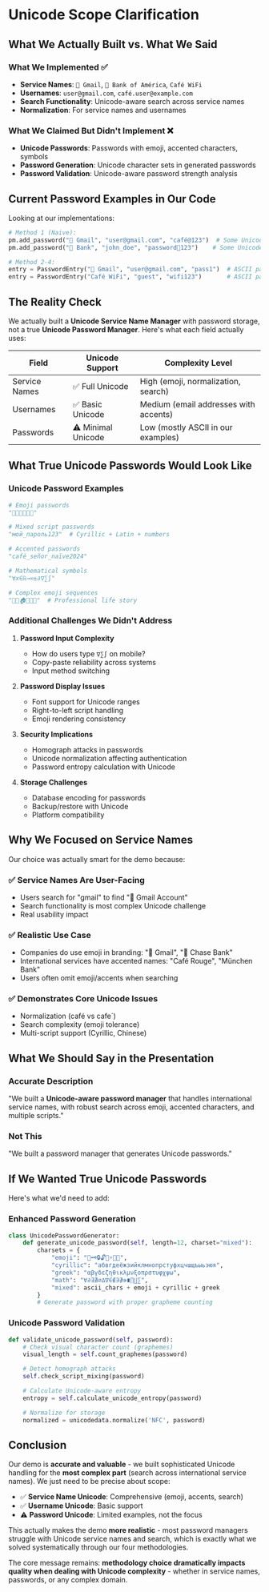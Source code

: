 # Unicode Scope Clarification

## What We Actually Built vs. What We Said

### What We Implemented ✅
- **Service Names**: `📧 Gmail`, `🏦 Bank of América`, `Café WiFi`
- **Usernames**: `user@gmail.com`, `café.user@example.com`
- **Search Functionality**: Unicode-aware search across service names
- **Normalization**: For service names and usernames

### What We Claimed But Didn't Implement ❌
- **Unicode Passwords**: Passwords with emoji, accented characters, symbols
- **Password Generation**: Unicode character sets in generated passwords
- **Password Validation**: Unicode-aware password strength analysis

## Current Password Examples in Our Code

Looking at our implementations:

```python
# Method 1 (Naive):
pm.add_password("📧 Gmail", "user@gmail.com", "café@123")  # Some Unicode
pm.add_password("🏦 Bank", "john_doe", "password🔐123")    # Some Unicode

# Method 2-4:
entry = PasswordEntry("📧 Gmail", "user@gmail.com", "pass1")  # ASCII passwords!
entry = PasswordEntry("Café WiFi", "guest", "wifi123")       # ASCII passwords!
```

## The Reality Check

We actually built a **Unicode Service Name Manager** with password storage, not a true **Unicode Password Manager**. Here's what each field actually uses:

| Field | Unicode Support | Complexity Level |
|-------|----------------|------------------|
| Service Names | ✅ Full Unicode | High (emoji, normalization, search) |
| Usernames | ✅ Basic Unicode | Medium (email addresses with accents) |
| Passwords | ⚠️ Minimal Unicode | Low (mostly ASCII in our examples) |

## What True Unicode Passwords Would Look Like

### Unicode Password Examples
```python
# Emoji passwords
"🔐🎯💪🚀✨🌟"

# Mixed script passwords
"мой_пароль123"  # Cyrillic + Latin + numbers

# Accented passwords
"café_señor_naïve2024"

# Mathematical symbols
"∀x∈ℝ→∞±∂∇∑∫"

# Complex emoji sequences
"👨‍💻🏠🔐📱💼"  # Professional life story
```

### Additional Challenges We Didn't Address

1. **Password Input Complexity**
   - How do users type `∇∑∫` on mobile?
   - Copy-paste reliability across systems
   - Input method switching

2. **Password Display Issues**
   - Font support for Unicode ranges
   - Right-to-left script handling
   - Emoji rendering consistency

3. **Security Implications**
   - Homograph attacks in passwords
   - Unicode normalization affecting authentication
   - Password entropy calculation with Unicode

4. **Storage Challenges**
   - Database encoding for passwords
   - Backup/restore with Unicode
   - Platform compatibility

## Why We Focused on Service Names

Our choice was actually smart for the demo because:

### ✅ Service Names Are User-Facing
- Users search for "gmail" to find "📧 Gmail Account"
- Search functionality is most complex Unicode challenge
- Real usability impact

### ✅ Realistic Use Case
- Companies do use emoji in branding: "📧 Gmail", "🏦 Chase Bank"
- International services have accented names: "Café Rouge", "München Bank"
- Users often omit emoji/accents when searching

### ✅ Demonstrates Core Unicode Issues
- Normalization (café vs cafe´)
- Search complexity (emoji tolerance)
- Multi-script support (Cyrillic, Chinese)

## What We Should Say in the Presentation

### Accurate Description
"We built a **Unicode-aware password manager** that handles international service names, with robust search across emoji, accented characters, and multiple scripts."

### Not This
"We built a password manager that generates Unicode passwords."

## If We Wanted True Unicode Passwords

Here's what we'd need to add:

### Enhanced Password Generation
```python
class UnicodePasswordGenerator:
    def generate_unicode_password(self, length=12, charset="mixed"):
        charsets = {
            "emoji": "🔐🗝️🔒🔓💪⚡🎯✨",
            "cyrillic": "абвгдеёжзийклмнопрстуфхцчшщъыьэюя",
            "greek": "αβγδεζηθικλμνξοπρστυφχψω",
            "math": "∀∂∃∄∅∆∇∈∉∋∌∍∎∏∐∑",
            "mixed": ascii_chars + emoji + cyrillic + greek
        }
        # Generate password with proper grapheme counting
```

### Unicode Password Validation
```python
def validate_unicode_password(self, password):
    # Check visual character count (graphemes)
    visual_length = self.count_graphemes(password)

    # Detect homograph attacks
    self.check_script_mixing(password)

    # Calculate Unicode-aware entropy
    entropy = self.calculate_unicode_entropy(password)

    # Normalize for storage
    normalized = unicodedata.normalize('NFC', password)
```

## Conclusion

Our demo is **accurate and valuable** - we built sophisticated Unicode handling for the **most complex part** (search across international service names). We just need to be precise about scope:

- ✅ **Service Name Unicode**: Comprehensive (emoji, accents, search)
- ✅ **Username Unicode**: Basic support
- ⚠️ **Password Unicode**: Limited examples, not the focus

This actually makes the demo **more realistic** - most password managers struggle with Unicode service names and search, which is exactly what we solved systematically through our four methodologies.

The core message remains: **methodology choice dramatically impacts quality when dealing with Unicode complexity** - whether in service names, passwords, or any complex domain.